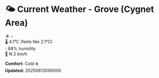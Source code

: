 # 🌤️ Current Weather - Grove (Cygnet Area)

☀️ **-**  
🌡️ 4.1°C (feels like 2.1°C)  
💧 88% humidity  
💨 N 2 km/h  

**Comfort:** Cold ❄️  
**Updated:** 20250813090000

